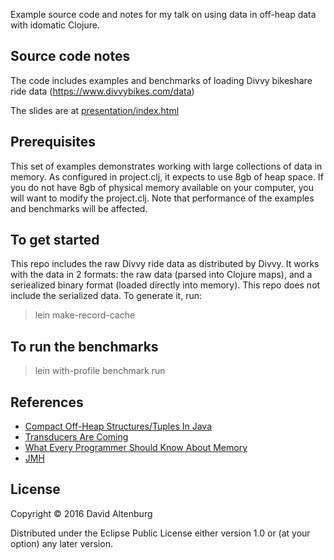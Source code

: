 Example source code and notes for my talk on using data in off-heap data with idomatic Clojure.

## Source code notes

The code includes examples and benchmarks of loading Divvy bikeshare ride data (https://www.divvybikes.com/data)

The slides are at [presentation/index.html](https://rawgit.com/gensym/offheap-clojure/master/presentation/index.html)

## Prerequisites

This set of examples demonstrates working with large collections of data in memory. As configured in project.clj, it expects to use 8gb of heap space. If you do not have 8gb of physical memory available on your computer, you will want to modify the project.clj. Note that performance of the examples and benchmarks will be affected.

## To get started

This repo includes the raw Divvy ride data as distributed by Divvy. It works with the data in 2 formats: the raw data (parsed into Clojure maps), and a seriealized binary format (loaded directly into memory). This repo does not include the serialized data. To generate it, run:

> lein make-record-cache

## To run the benchmarks

> lein with-profile benchmark run

## References
  * [Compact Off-Heap Structures/Tuples In Java](http://mechanical-sympathy.blogspot.com/2012/10/compact-off-heap-structurestuples-in.html)
  * [Transducers Are Coming](http://blog.cognitect.com/blog/2014/8/6/transducers-are-coming)
  * [What Every Programmer Should Know About Memory](https://www.akkadia.org/drepper/cpumemory.pdf)
  * [JMH](http://openjdk.java.net/projects/code-tools/jmh/)

## License

Copyright © 2016 David Altenburg

Distributed under the Eclipse Public License either version 1.0 or (at
your option) any later version.
